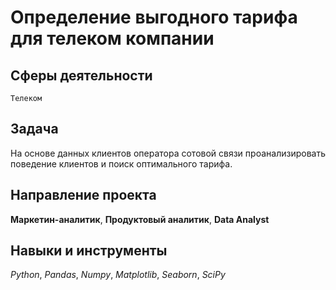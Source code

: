 # Определение выгодного тарифа для телеком компании
## Сферы деятельности
`Телеком`

## Задача
На основе данных клиентов оператора сотовой связи проанализировать поведение клиентов и поиск оптимального тарифа.

## Направление проекта
**Маркетин-аналитик**, **Продуктовый аналитик**, **Data Analyst**

## Навыки и инструменты
*Python*, *Pandas*, *Numpy*, *Matplotlib*, *Seaborn*, *SciPy*